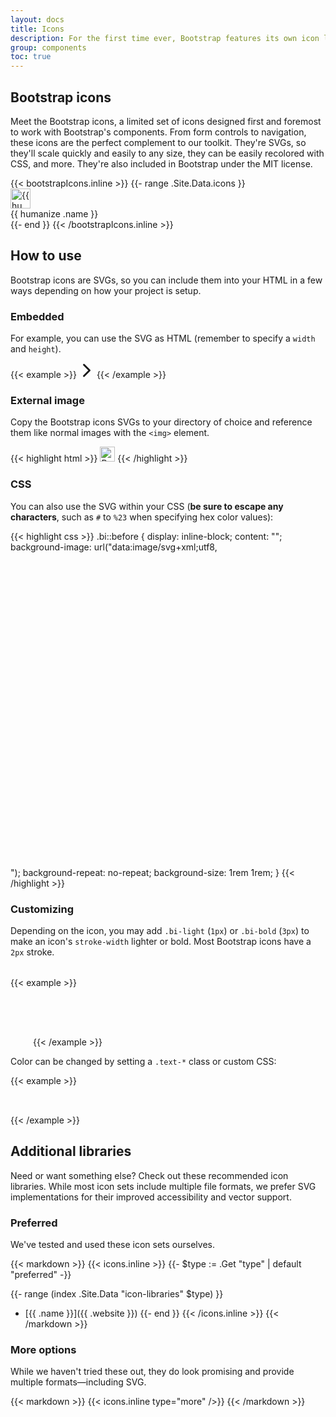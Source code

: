 ```yaml
---
layout: docs
title: Icons
description: For the first time ever, Bootstrap features its own icon library, custom designed and built for our components and documentation.
group: components
toc: true
---
```


## Bootstrap icons

Meet the Bootstrap icons, a limited set of icons designed first and foremost to work with Bootstrap's components. From form controls to navigation, these icons are the perfect complement to our toolkit. They're SVGs, so they'll scale quickly and easily to any size, they can be easily recolored with CSS, and more. They're also included in Bootstrap under the MIT license.

<div class="bd-bi-grid d-flex flex-wrap mt-4 mb-5 mx-n2">
{{< bootstrapIcons.inline >}}
{{- range .Site.Data.icons }}
  <div class="px-2 mb-4 text-center">
    <div class="px-3 py-4 mb-2 border rounded">
      <img src="/docs/4.3/dist/icons/{{ .name }}.svg" alt="{{ humanize .name }}" width="32" height="32">
    </div>
    <div class="text-muted">{{ humanize .name }}</div>
  </div>
{{- end }}
{{< /bootstrapIcons.inline >}}
</div>

## How to use

Bootstrap icons are SVGs, so you can include them into your HTML in a few ways depending on how your project is setup.

### Embedded

For example, you can use the SVG as HTML (remember to specify a `width` and `height`).

{{< example >}}
<svg class="bi bi-chevron-right" width="24" height="24" viewBox="0 0 16 16" xmlns="http://www.w3.org/2000/svg"><path fill="none" stroke="currentColor" stroke-linecap="round" stroke-linejoin="round" stroke-width="2" d="M5 14l6-6-6-6"/></svg>
{{< /example >}}

### External image

Copy the Bootstrap icons SVGs to your directory of choice and reference them like normal images with the `<img>` element.

{{< highlight html >}}
<img src="assets/images/bi-bootstrap.svg" width="24" height="24" title="Bootstrap">
{{< /highlight >}}

### CSS

You can also use the SVG within your CSS (**be sure to escape any characters**, such as `#` to `%23` when specifying hex color values):

{{< highlight css >}}
.bi::before {
  display: inline-block;
  content: "";
  background-image: url("data:image/svg+xml;utf8,<svg xmlns='http://www.w3.org/2000/svg' viewBox='0 0 16 16'><path fill='none' stroke='%23333' stroke-linecap='round' stroke-linejoin='round' stroke-width='2' d='M5 14l6-6-6-6'/></svg>");
  background-repeat: no-repeat;
  background-size: 1rem 1rem;
}
{{< /highlight >}}

### Customizing

Depending on the icon, you may add `.bi-light` (`1px`) or `.bi-bold` (`3px`) to make an icon's `stroke-width` lighter or bold. Most Bootstrap icons have a `2px` stroke.

{{< example >}}
<svg class="bi bi-resize bi-light" xmlns="http://www.w3.org/2000/svg" width="32" height="32" viewBox="0 0 20 20"><path fill="none" stroke-linecap="round" stroke-linejoin="round" stroke-width="2px" d="M11.5 8.5L15 5l-3.5 3.5zM12 4h4-4zm4 4V4v4zm-7.5 3.5L5 15l3.5-3.5zM8 16H4h4zm-4-4v4-4z"></path></svg>

<svg class="bi bi-resize" xmlns="http://www.w3.org/2000/svg" width="32" height="32" viewBox="0 0 20 20"><path fill="none" stroke-linecap="round" stroke-linejoin="round" stroke-width="2px" d="M11.5 8.5L15 5l-3.5 3.5zM12 4h4-4zm4 4V4v4zm-7.5 3.5L5 15l3.5-3.5zM8 16H4h4zm-4-4v4-4z"></path></svg>

<svg class="bi bi-resize bi-bold" xmlns="http://www.w3.org/2000/svg" width="32" height="32" viewBox="0 0 20 20"><path fill="none" stroke-linecap="round" stroke-linejoin="round" stroke-width="2px" d="M11.5 8.5L15 5l-3.5 3.5zM12 4h4-4zm4 4V4v4zm-7.5 3.5L5 15l3.5-3.5zM8 16H4h4zm-4-4v4-4z"></path></svg>
{{< /example >}}

Color can be changed by setting a `.text-*` class or custom CSS:

{{< example >}}
<div class="text-success">
  <svg class="bi bi-resize" xmlns="http://www.w3.org/2000/svg" width="32" height="32" viewBox="0 0 20 20"><path fill="none" stroke-linecap="round" stroke-linejoin="round" stroke-width="2px" d="M11.5 8.5L15 5l-3.5 3.5zM12 4h4-4zm4 4V4v4zm-7.5 3.5L5 15l3.5-3.5zM8 16H4h4zm-4-4v4-4z"></path></svg>
</div>
{{< /example >}}

## Additional libraries

Need or want something else? Check out these recommended icon libraries. While most icon sets include multiple file formats, we prefer SVG implementations for their improved accessibility and vector support.

### Preferred

We've tested and used these icon sets ourselves.

{{< markdown >}}
{{< icons.inline >}}
{{- $type := .Get "type" | default "preferred" -}}

{{- range (index .Site.Data "icon-libraries" $type) }}
- [{{ .name }}]({{ .website }})
{{- end }}
{{< /icons.inline >}}
{{< /markdown >}}

### More options

While we haven't tried these out, they do look promising and provide multiple formats—including SVG.

{{< markdown >}}
{{< icons.inline type="more" />}}
{{< /markdown >}}
